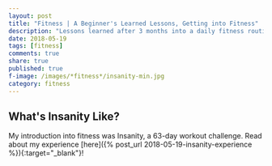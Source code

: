 ```yaml
---
layout: post
title: "Fitness | A Beginner's Learned Lessons, Getting into Fitness"
description: "Lessons learned after 3 months into a daily fitness routine."
date: 2018-05-19
tags: [fitness]
comments: true
share: true
published: true
f-image: /images/*fitness*/insanity-min.jpg
category: fitness
---
```


## What's Insanity Like?


My introduction into fitness was Insanity, a 63-day workout challenge. Read about my experience [here]({% post_url 2018-05-19-insanity-experience %}){:target="_blank"}!
